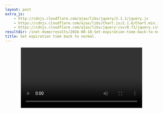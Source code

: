 ```yaml
---
layout: post
extra_js: 
    - http://cdnjs.cloudflare.com/ajax/libs/jquery/2.1.1/jquery.js
    - https://cdnjs.cloudflare.com/ajax/libs/Chart.js/2.1.6/Chart.min.js
    - https://cdnjs.cloudflare.com/ajax/libs/jquery-csv/0.71/jquery.csv-0.71.min.js
resultdir: /inet-dsme/results/2016-08-18-Set-expiration-time-back-to-normal-294cebd
title: Set expiration time back to normal.
---
```

<canvas id="chartDSME" width="800" height="200"></canvas>
<canvas id="chartCSMA" width="800" height="200"></canvas>
<script>
$(document).ready(function () {
    $.ajax({
        type: "GET",
        url: "{{page.resultdir}}/per_host.csv",
        dataType: "text",
        success: function (data) { processData(data); }
        });

    function processData(content) {
        data = $.csv.toObjects(content);

        colors = {};
        colors['DSME'] = "rgba(18,74,83,1)";
        colors['CSMA'] = "rgba(104,125,45,1)";

        ['DSME','CSMA'].forEach(function(type) {
            labels = [];
            prrs = [];
            for (var i = 0, len = data.length; i < len; i++) {
                labels.push(data[i]['address']);
                prr = parseFloat(data[i][type+'-2.25-0.0-received'])/(parseFloat(data[i][type+'-2.25-0.0-lost'])+parseFloat(data[i][type+'-2.25-0.0-received']));
                prrs.push(prr);
            }

            var ctx = document.getElementById("chart"+type);
            var myChart = new Chart(ctx, {
                type: 'bar',
                data: {
                    labels: labels,
                    datasets: [{
                        label: 'PRR '+type,
                        data: prrs,
                        backgroundColor: colors[type]
                    }]
                },
                options: {
                    scales: {
                        yAxes: [{
                            ticks: {
                               suggestedMin: 0.8 
                            },
                        }]
                    }
                }
            });
        });
    }

});
</script>

<div style="text-align:center">
<video width="400" controls>
<source src="{{page.resultdir}}/gts_allocation.mp4" type="video/mp4" />
</video>
</div>